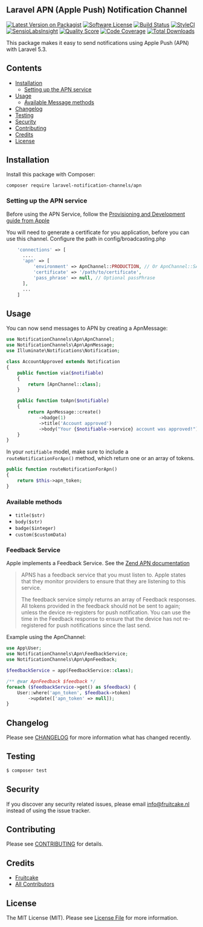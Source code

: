 ## Laravel APN (Apple Push) Notification Channel

[![Latest Version on Packagist](https://img.shields.io/packagist/v/laravel-notification-channels/apn.svg?style=flat-square)](https://packagist.org/packages/laravel-notification-channels/apn)
[![Software License](https://img.shields.io/badge/license-MIT-brightgreen.svg?style=flat-square)](LICENSE.md)
[![Build Status](https://img.shields.io/travis/laravel-notification-channels/apn/master.svg?style=flat-square)](https://travis-ci.org/laravel-notification-channels/apn)
[![StyleCI](https://styleci.io/repos/66449499/shield)](https://styleci.io/repos/:style_ci_id)
[![SensioLabsInsight](https://img.shields.io/sensiolabs/i/c0cd30d0-1013-4ced-a4b5-65e0dc87832e.svg?style=flat-square)](https://insight.sensiolabs.com/projects/c0cd30d0-1013-4ced-a4b5-65e0dc87832e)
[![Quality Score](https://img.shields.io/scrutinizer/g/laravel-notification-channels/apn.svg?style=flat-square)](https://scrutinizer-ci.com/g/laravel-notification-channels/apn)
[![Code Coverage](https://img.shields.io/scrutinizer/coverage/g/laravel-notification-channels/apn/master.svg?style=flat-square)](https://scrutinizer-ci.com/g/laravel-notification-channels/apn/?branch=master)
[![Total Downloads](https://img.shields.io/packagist/dt/laravel-notification-channels/apn.svg?style=flat-square)](https://packagist.org/packages/laravel-notification-channels/apn)

This package makes it easy to send notifications using Apple Push (APN) with Laravel 5.3.

## Contents

- [Installation](#installation)
	- [Setting up the APN service](#setting-up-the-apn-service)
- [Usage](#usage)
	- [Available Message methods](#available-message-methods)
- [Changelog](#changelog)
- [Testing](#testing)
- [Security](#security)
- [Contributing](#contributing)
- [Credits](#credits)
- [License](#license)


## Installation

Install this package with Composer:

    composer require laravel-notification-channels/apn

### Setting up the APN service

Before using the APN Service, follow the [Provisioning and Development guide from Apple](https://developer.apple.com/library/ios/documentation/NetworkingInternet/Conceptual/RemoteNotificationsPG/Chapters/ProvisioningDevelopment.html)

You will need to generate a certificate for you application, before you can use this channel. Configure the path in config/broadcasting.php

```php
    'connections' => [
      ....
      'apn' => [
          'environment' => ApnChannel::PRODUCTION, // Or ApnChannel::SANDBOX
          'certificate' => '/path/to/certificate', 
          'pass_phrase' => null, // Optional passPhrase
      ],
      ...
    ]
```

## Usage

You can now send messages to APN by creating a ApnMessage:

```php
use NotificationChannels\Apn\ApnChannel;
use NotificationChannels\Apn\ApnMessage;
use Illuminate\Notifications\Notification;

class AccountApproved extends Notification
{
    public function via($notifiable)
    {
        return [ApnChannel::class];
    }

    public function toApn($notifiable)
    {
        return ApnMessage::create()
            ->badge(1)
            ->title('Account approved')
            ->body("Your {$notifiable->service} account was approved!");
    }
}
```

In your `notifiable` model, make sure to include a `routeNotificationForApn()` method, which return one or an array of tokens.

```php
public function routeNotificationForApn()
{
    return $this->apn_token;
}
```

### Available methods

 - `title($str)`
 - `body($str)`
 - `badge($integer)`
 - `custom($customData)`

### Feedback Service

Apple implements a Feedback Service. See the [Zend APN documentation](https://framework.zend.com/manual/2.2/en/modules/zendservice.apple.apns.html#feedback-service)

> APNS has a feedback service that you must listen to. Apple states that they monitor providers to ensure that they are listening to this service.
> 
> The feedback service simply returns an array of Feedback responses. All tokens provided in the feedback should not be sent to again; unless the device re-registers for push notification. You can use the time in the Feedback response to ensure that the device has not re-registered for push notifications since the last send.

Example using the ApnChannel:

```php
use App\User;
use NotificationChannels\Apn\FeedbackService;
use NotificationChannels\Apn\ApnFeedback;

$feedbackService = app(FeedbackService::class);

/** @var ApnFeedback $feedback */
foreach ($feedbackService->get() as $feedback) {
    User::where('apn_token', $feedback->token)
        ->update(['apn_token' => null]);
}
```

## Changelog

Please see [CHANGELOG](CHANGELOG.md) for more information what has changed recently.

## Testing

``` bash
$ composer test
```

## Security

If you discover any security related issues, please email info@fruitcake.nl instead of using the issue tracker.

## Contributing

Please see [CONTRIBUTING](CONTRIBUTING.md) for details.

## Credits

- [Fruitcake](https://github.com/fruitcake)
- [All Contributors](../../contributors)

## License

The MIT License (MIT). Please see [License File](LICENSE.md) for more information.

